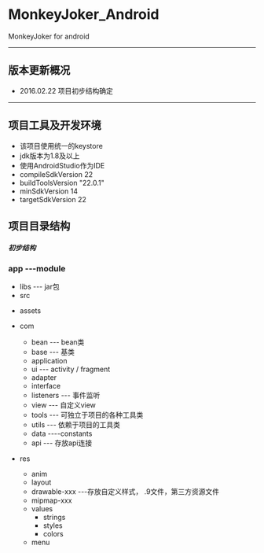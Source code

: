 # MonkeyJoker_Android
MonkeyJoker for android

***
## 版本更新概况
* 2016.02.22 项目初步结构确定


---
## 项目工具及开发环境
* 该项目使用统一的keystore
* jdk版本为1.8及以上
* 使用AndroidStudio作为IDE
* compileSdkVersion 22
* buildToolsVersion "22.0.1"
* minSdkVersion 14
* targetSdkVersion 22

## 项目目录结构
##### 初步结构

### app ---module
 * libs   --- jar包
 * src
  - assets
  - com
    - bean --- bean类
    - base --- 基类
    - application
    - ui   --- activity / fragment
    - adapter
    - interface
    - listeners --- 事件监听
    - view --- 自定义view
    - tools --- 可独立于项目的各种工具类
    - utils  --- 依赖于项目的工具类
    - data  ----constants
    - api --- 存放api连接


  - res
    - anim
    - layout
    - drawable-xxx ---存放自定义样式， .9文件，第三方资源文件
    - mipmap-xxx
    - values
      - strings
      - styles
      - colors
    - menu
